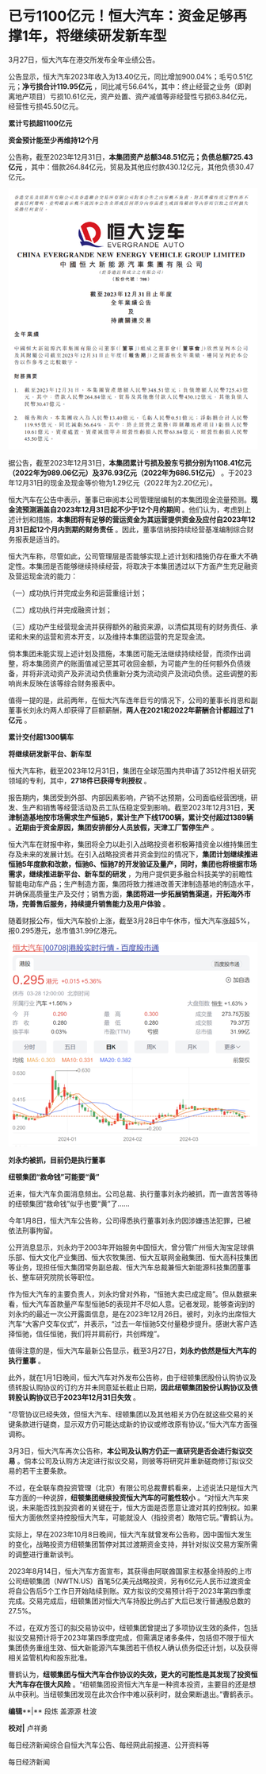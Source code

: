 # 已亏1100亿元！恒大汽车：资金足够再撑1年，将继续研发新车型

3月27日，恒大汽车在港交所发布全年业绩公告。

公告显示，恒大汽车2023年收入为13.40亿元，同比增加900.04%；毛亏0.51亿元；**净亏损合计119.95亿元**
，同比减亏56.64%，其中：终止经营之业务（即剥离地产项目）亏损10.61亿元，资产处置、资产减值等非经营性亏损63.84亿元，经营性亏损45.50亿元。

**累计亏损超1100亿元**

**资金预计能至少再维持12个月**

公告称，截至2023年12月31日，**本集团资产总额348.51亿元；负债总额725.43亿元**
，其中：借款264.84亿元，贸易及其他应付款430.12亿元，其他负债30.47亿元。

![bb17ff700c183e919fd784d94714e8a0.jpg](https://raw.githubusercontent.com/qqhsx/qqnews_image/main/2024/03/28/已亏1100亿元！恒大汽车：资金足够再撑1年，将继续研发新车型/bb17ff700c183e919fd784d94714e8a0.jpg)

据公告，截至2023年12月31日，**本集团累计亏损及股东亏损分别为1108.41亿元（2022年为989.06亿元）及376.93亿元（2022年为686.51亿元）**
。于2023年12月31日的现金及现金等价物为1.29亿元（2022年为2.20亿元）。

恒大汽车在公告中表示，董事已审阅本公司管理层编制的本集团现金流量预测。**现金流预测涵盖自2023年12月31日起不少于12个月的期间**
。他们认为，考虑到上述计划和措施，**本集团将有足够的营运资金为其运营提供资金及应付自2023年12月31日起12个月内到期的财务责任**
。因此，董事信纳按持续经营基准编制综合财务报表是适当的。

恒大汽车称，尽管如此，公司管理层是否能够实现上述计划和措施仍存在重大不确定性。本集团是否能够继续持续经营，将取决于本集团透过以下方面产生充足融资及营运现金流的能力：

（一）成功执行并完成业务和运营重组计划；

（二）成功执行并完成融资计划；

（三）成功产生经营现金流并获得额外的融资来源，以清偿其现有的财务责任、承诺和未来的运营和资本开支，以及维持本集团运营的充足现金流。

倘本集团未能实现上述计划及措施，本集团可能无法继续持续经营，而须作出调整，将本集团资产的账面值减记至其可收回金额，为可能产生的任何额外负债拨备，并将非流动资产及非流动负债重新分类为流动资产及流动负债。这些调整的影响尚未反映在该等综合财务报表中。

值得一提的是，此前两年，在恒大汽车连年巨亏的情况下，公司的董事长肖恩和副董事长刘永灼两人却获得了巨额薪酬，**两人在2021和2022年薪酬合计都超过了1亿元**
。

**累计交付超1300辆车**

**将继续研发新平台、新车型**

恒大汽车称，截至2023年12月31日，集团在全球范围内共申请了3512件相关研究领域的专利，其中，**2718件已获得专利授权** 。

报告期内，集团受到外部、内部因素影响，产销不达预期，公司面临经营困境，研发、生产和销售等经营活动及员工队伍稳定受到影响。截至2023年12月31日，**天津制造基地按市场需求生产恒驰5，累计生产下线1700辆，累计交付超过1389辆**
。**近期由于资金原因，集团安排部分人员放假，天津工厂暂停生产** 。

恒大汽车在财报中称，集团将全力以赴引入战略投资者积极筹措资金以维持集团生存及未来的发展计划。在引入战略投资者并资金到位的情况下，**集团计划继续推进恒驰5年度款和改款，恒驰6、恒驰7的开发验证及量产，同时，集团也将根据市场需求，继续推进新平台、新车型的研发**
，为用户提供更多融合科技美学的前瞻性智能电动车产品；生产制造方面，集团将致力推进改善天津制造基地的制造水平，并确保高质量生产及交付；销售方面，**集团将进一步拓展销售渠道，开拓海外市场，完善售后服务，持续提升销售能力及用户体验**
。

随着财报公布，恒大汽车股价上涨，截至3月28日中午休市，恒大汽车涨超5%，报0.295港元，总市值31.99亿港元。

![43172b85b06cf73062a6d2c55b44c8e0.jpg](https://raw.githubusercontent.com/qqhsx/qqnews_image/main/2024/03/28/已亏1100亿元！恒大汽车：资金足够再撑1年，将继续研发新车型/43172b85b06cf73062a6d2c55b44c8e0.jpg)

**刘永灼被抓，目前仍是执行董事**

**纽顿集团“救命钱”可能要“黄”**

近来，恒大汽车负面消息频出。公司总裁、执行董事刘永灼被抓，而一直苦苦等待的纽顿集团“救命钱”似乎也要“黄”了……

今年1月8日，恒大汽车公告称，公司得悉执行董事刘永灼因涉嫌违法犯罪，已被依法刑事拘留。

公开消息显示，刘永灼于2003年开始服务中国恒大，曾分管广州恒大淘宝足球俱乐部、恒大文化产业集团、恒大农牧集团、恒大互联网金融集团、恒大高科技集团等业务，现担任恒大集团常务副总裁、恒大汽车总裁兼恒大新能源科技集团董事长、整车研究院院长等职位。

作为恒大汽车的主要负责人，刘永灼曾对外称，“恒驰大卖已成定局”。但从数据来看，恒大汽车首款量产车型恒驰5的表现并不尽如人意。记者发现，能够查询到的刘永灼的最近一次公开露面信息，是在2023年12月26日。彼时，刘永灼出席恒大汽车“大客户交车仪式”，并表示，“过去一年恒驰5交付量稳步提升。感谢大客户选择恒驰，信任恒驰，我们将并肩前行，共创辉煌”。

值得注意的是，恒大汽车最新公告显示，截至3月27日，**刘永灼依然是恒大汽车的执行董事** 。

此外，就在1月1日晚间，恒大汽车对外发布公告称，由于纽顿集团股份认购协议及债转股认购协议的订约方并未同意延长截止日期，**因此纽顿集团股份认购协议及债转股认购协议已于2023年12月31日失效**
。

“尽管协议已经失效，但恒大汽车、纽顿集团以及其他相关方仍在就这些交易的关键条款进行磋商，显示双方仍可能达成新的协议或修改原有协议。”恒大汽车方面强调称。

3月3日，恒大汽车再次公告称，**本公司及认购方仍正一直研究是否会进行拟议交易**
。倘本公司及认购方决定进行拟议交易，则彼等将研究并重新磋商修订拟议交易的若干主要条款。

不过，在全联车商投资管理（北京）有限公司总裁曹鹤看来，上述说法只是恒大汽车方面的一种说辞，**纽顿集团继续投资恒大汽车的可能性较小**
。“对恒大汽车来说，未来能否找到投资者的关键在于，恒大方面是否愿意让渡对其的控制权。如果恒大方面依然坚持控股恒大汽车，可能就没人（指投资者）敢陪它玩。”曹鹤认为。

实际上，早在2023年10月8日晚间，恒大汽车就曾发布公告称，因中国恒大发生的变化，战略投资方纽顿集团暂停对其过渡期资金支持，并针对拟议交易方案所需的调整进行重新谈判。

2023年8月14日，恒大汽车方面宣布，其获得由阿联酋国家主权基金持股的上市公司纽顿集团（NWTN.US）首笔5亿美元战略投资，另有6亿元人民币过渡资金将自公告后5个工作日开始陆续到账。双方拟议的交易预计将于2023年第四季度完成。交易完成后，纽顿集团对恒大汽车持股比例占扩大后已发行普通股总数的27.5%。

不过，在双方签订的拟交易协议中，纽顿集团曾提出了多项协议生效的条件，包括拟议交易预计将于2023年第四季度完成，但需满足诸多条件，包括但不限于恒大集团债务重组生效、恒大新能源汽车集团若干债权人确认债务偿还计划，以及获得相关监管机构和股东批准。

曹鹤认为，**纽顿集团与恒大汽车合作协议的失效，更大的可能性是其发现了投资恒大汽车存在很大风险**
。“纽顿集团投资恒大汽车是一种资本投资，主要目的还是想从中获利。当纽顿集团发现在此次合作中难以获利时，就会果断退出。”曹鹤表示。

**编辑****|** 段炼 盖源源 杜波

**校对|** 卢祥勇

每日经济新闻综合自恒大汽车公告、每经网此前报道、公开资料等

每日经济新闻

